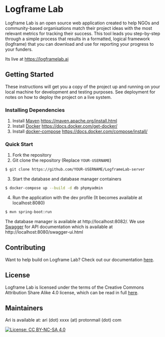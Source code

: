 # Logframe Lab

Logframe Lab is an open source web application created to help NGOs and community-based organisations match their project ideas with the most relevant metrics for tracking their success. This tool leads you step-by-step through a simple process that results in a formatted, logical framework (logframe) that you can download and use for reporting your progress to your funders.

Its live at https://logframelab.ai

## Getting Started
These instructions will get you a copy of the project up and running on your local machine for development and testing purposes. See deployment for notes on how to deploy the project on a live system.

### Installing Dependencies
1. Install [Maven] https://maven.apache.org/install.html
2. Install [Docker] https://docs.docker.com/get-docker/
3. Install [docker-compose] https://docs.docker.com/compose/install/

### Quick Start
1. Fork the repository 
2. Git clone the repository (Replace `YOUR-USERNAME`)
```sh
$ git clone https://github.com/YOUR-USERNAME/LogframeLab-server
```
3. Start the database and database manager containers
```sh
$ docker-compose up --build -d db phpmyadmin
```
4. Run the application with the dev profile (It becomes available at localhost:8080)
```sh
$ mvn spring-boot:run
```

The database manager is available at http://localhost:8082/.
We use [Swagger] for API documentation which is available at http://localhost:8080/swagger-ui.html

## Contributing
Want to help build on Logframe Lab? Check out our documentation [here](CONTRIBUTING.md).

## License

Logframe Lab is licensed under the terms of the Creative Commons Attribution Share Alike 4.0 license, which can be read in full [here](LICENSE).

## Maintainers
Ari is available at: ari (dot) xxxx (at) protonmail (dot) com

[![License: CC BY-NC-SA 4.0](https://licensebuttons.net/l/by-nc-sa/4.0/80x15.png)](https://creativecommons.org/licenses/by-nc-sa/4.0/)

[Docker]: <https://www.docker.com/>
[docker-compose]: <https://docs.docker.com/compose/>
[Maven]: <https://maven.apache.org>
[MySQL]: <https://www.mysql.com/>
[PhpMyAdmin]: <https://www.phpmyadmin.net/>
[Swagger]: <https://swagger.io/>